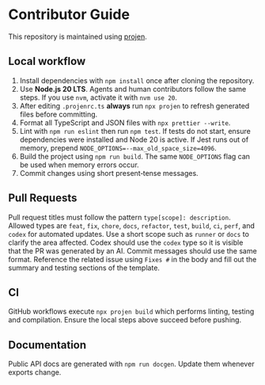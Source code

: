 # Contributor Guide

This repository is maintained using [projen](https://github.com/projen/projen).

## Local workflow

1. Install dependencies with `npm install` once after cloning the repository.
2. Use **Node.js 20 LTS**. Agents and human contributors follow the same steps.
   If you use `nvm`, activate it with `nvm use 20`.
3. After editing `.projenrc.ts` **always** run `npx projen` to refresh generated
   files before committing.
4. Format all TypeScript and JSON files with `npx prettier --write`.
5. Lint with `npm run eslint` then run `npm test`.
   If tests do not start, ensure dependencies were installed and Node 20 is active.
   If Jest runs out of memory, prepend `NODE_OPTIONS=--max_old_space_size=4096`.
6. Build the project using `npm run build`.
   The same `NODE_OPTIONS` flag can be used when memory errors occur.
7. Commit changes using short present‑tense messages.

## Pull Requests

Pull request titles must follow the pattern `type[scope]: description`.
Allowed types are `feat`, `fix`, `chore`, `docs`, `refactor`, `test`, `build`,
`ci`, `perf`, and `codex` for automated updates. Use a short scope such as
`runner` or `docs` to clarify the area affected. Codex should use the `codex`
type so it is visible that the PR was generated by an AI. Commit messages should
use the same format. Reference the related issue using `Fixes #` in the body and
fill out the summary and testing sections of the template.

## CI

GitHub workflows execute `npx projen build` which performs linting, testing and compilation. Ensure the local steps above succeed before pushing.

## Documentation

Public API docs are generated with `npm run docgen`. Update them whenever exports change.

